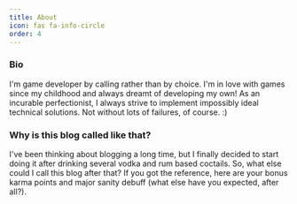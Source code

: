 ```yaml
---
title: About
icon: fas fa-info-circle
order: 4
---
```


### Bio

I'm game developer by calling rather than by choice. I'm in love with games since my childhood and always dreamt of 
developing my own! As an incurable perfectionist, I always strive to implement impossibly ideal technical solutions. 
Not without lots of failures, of course. :)

### Why is this blog called like that?

I've been thinking about blogging a long time, but I finally decided to start doing it after drinking several vodka and 
rum based coctails. So, what else could I call this blog after that? If you got the reference, here are your bonus karma 
points and major sanity debuff (what else have you expected, after all?).

